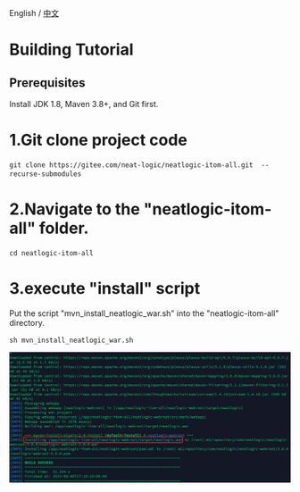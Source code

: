 English / [中文](WAR_INSTALL.md)

# Building Tutorial

## Prerequisites
Install JDK 1.8, Maven 3.8+, and Git first.

# 1.Git clone project code
```
git clone https://gitee.com/neat-logic/neatlogic-itom-all.git  --recurse-submodules
```
# 2.Navigate to the "neatlogic-itom-all" folder.
```
cd neatlogic-itom-all
```
# 3.execute "install" script

Put the script "mvn_install_neatlogic_war.sh" into the "neatlogic-itom-all" directory.

```
sh mvn_install_neatlogic_war.sh
```
![](README_IMAGES/BUILD/mvn_install.png)